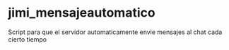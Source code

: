 # jimi_mensajeautomatico
Script para que el servidor automaticamente envie mensajes al chat cada cierto tiempo
